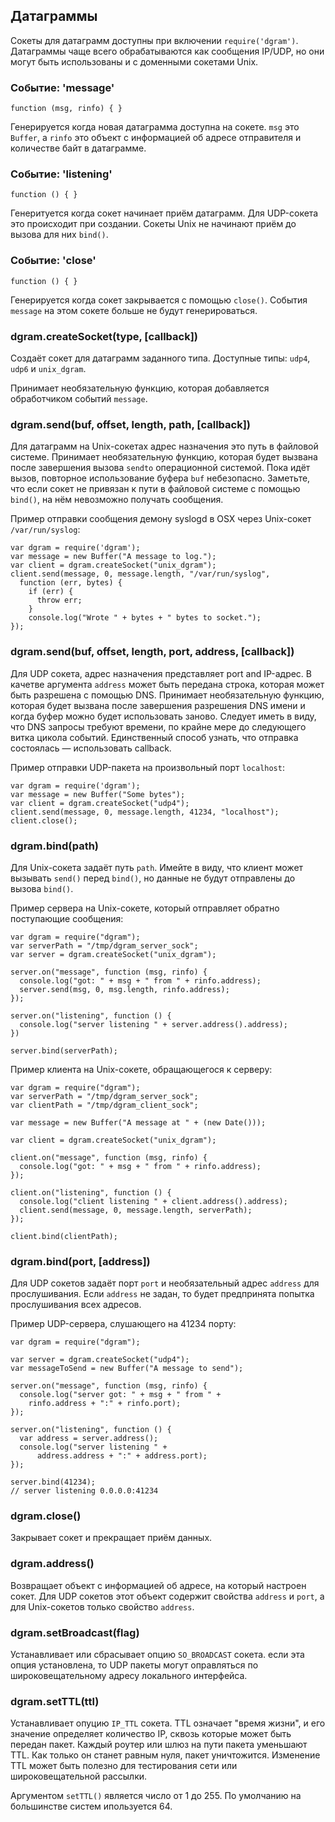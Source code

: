 ## Датаграммы

Сокеты для датаграмм доступны при включении `require('dgram')`. Датаграммы
чаще всего обрабатываются как сообщения IP/UDP, но они могут быть использованы
и с доменными сокетами Unix.

### Событие: 'message'

`function (msg, rinfo) { }`

Генерируется когда новая датаграмма доступна на сокете. `msg` это `Buffer`,
а `rinfo` это объект с информацией об адресе отправителя и количестве байт в датаграмме.

### Событие: 'listening'

`function () { }`

Генеритуется когда сокет начинает приём датаграмм. Для UDP-сокета это происходит
при создании. Сокеты Unix не начинают приём до вызова для них `bind()`.

### Событие: 'close'

`function () { }`

Генерируется когда сокет закрывается с помощью `close()`.
События `message` на этом сокете больше не будут генерироваться.

### dgram.createSocket(type, [callback])

Создаёт сокет для датаграмм заданного типа. Доступные типы: `udp4`, `udp6` и `unix_dgram`.

Принимает необязательную функцию, которая добавляется обработчиком событий `message`.

### dgram.send(buf, offset, length, path, [callback])

Для датаграмм на Unix-сокетах адрес назначения это путь в файловой системе.
Принимает необязательную функцию, которая будет вызвана после завершения
вызова `sendto` операционной системой. Пока идёт вызов, повторное использование
буфера `buf` небезопасно. Заметьте, что если сокет не привязан к пути в файловой
системе с помощью `bind()`, на нём невозможно получать сообщения.

Пример отправки сообщения демону syslogd в OSX через Unix-сокет `/var/run/syslog`:

    var dgram = require('dgram');
    var message = new Buffer("A message to log.");
    var client = dgram.createSocket("unix_dgram");
    client.send(message, 0, message.length, "/var/run/syslog",
      function (err, bytes) {
        if (err) {
          throw err;
        }
        console.log("Wrote " + bytes + " bytes to socket.");
    });

### dgram.send(buf, offset, length, port, address, [callback])

Для UDP сокета, адрес назначения представляет port and IP-адрес. В качетве
аргумента `address` может быть передана строка, которая может быть разрешена
с помощью DNS. Принимает необязательную функцию, которая будет вызвана после
завершения разрешения DNS имени и когда буфер можно будет использовать заново.
Следует иметь в виду, что DNS запросы требуют времени, по крайне мере
до следующего витка цикола событий. Единственный способ узнать, что отправка
состоялась — использовать callback.

Пример отправки UDP-пакета на произвольный порт `localhost`:

    var dgram = require('dgram');
    var message = new Buffer("Some bytes");
    var client = dgram.createSocket("udp4");
    client.send(message, 0, message.length, 41234, "localhost");
    client.close();


### dgram.bind(path)

Для Unix-сокета задаёт путь `path`. Имейте в виду, что клиент может вызывать
`send()` перед `bind()`, но данные не будут отправлены до вызова `bind()`.

Пример сервера на Unix-сокете, который отправляет обратно поступающие сообщения:

    var dgram = require("dgram");
    var serverPath = "/tmp/dgram_server_sock";
    var server = dgram.createSocket("unix_dgram");

    server.on("message", function (msg, rinfo) {
      console.log("got: " + msg + " from " + rinfo.address);
      server.send(msg, 0, msg.length, rinfo.address);
    });

    server.on("listening", function () {
      console.log("server listening " + server.address().address);
    })

    server.bind(serverPath);

Пример клиента на Unix-сокете, обращающегося к серверу:

    var dgram = require("dgram");
    var serverPath = "/tmp/dgram_server_sock";
    var clientPath = "/tmp/dgram_client_sock";

    var message = new Buffer("A message at " + (new Date()));

    var client = dgram.createSocket("unix_dgram");

    client.on("message", function (msg, rinfo) {
      console.log("got: " + msg + " from " + rinfo.address);
    });

    client.on("listening", function () {
      console.log("client listening " + client.address().address);
      client.send(message, 0, message.length, serverPath);
    });

    client.bind(clientPath);

### dgram.bind(port, [address])

Для UDP сокетов задаёт порт `port` и необязательный адрес `address`
для прослушивания. Если `address` не задан, то будет предпринята попытка
прослушивания всех адресов.

Пример UDP-сервера, слушающего на 41234 порту:

    var dgram = require("dgram");

    var server = dgram.createSocket("udp4");
    var messageToSend = new Buffer("A message to send");

    server.on("message", function (msg, rinfo) {
      console.log("server got: " + msg + " from " +
        rinfo.address + ":" + rinfo.port);
    });

    server.on("listening", function () {
      var address = server.address();
      console.log("server listening " +
          address.address + ":" + address.port);
    });

    server.bind(41234);
    // server listening 0.0.0.0:41234


### dgram.close()

Закрывает сокет и прекращает приём данных.

### dgram.address()

Возвращает объект с информацией об адресе, на который настроен сокет. Для UDP
сокетов этот объект содержит свойства `address` и `port`, а для Unix-сокетов
только свойство `address`.

### dgram.setBroadcast(flag)

Устанавливает или сбрасывает опцию `SO_BROADCAST` сокета. если эта опция установлена,
то UDP пакеты могут оправляться по широковещательному адресу локального интерфейса.

### dgram.setTTL(ttl)

Устанавливает опуцию `IP_TTL` сокета.  TTL означает "время жизни", и его значение
определяет количество IP, сквозь которые может быть передан пакет. Каждый роутер
или шлюз на пути пакета уменьшают TTL. Как только он станет равным нуля, пакет уничтожится.
Изменение TTL может быть полезно для тестирования сети или широковещательной рассылки.

Аргументом `setTTL()` является число от 1 до 255. По умолчанию на большинстве
систем ипользуется 64.

